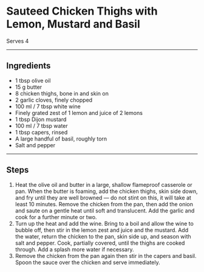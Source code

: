# Sauteed Chicken Thighs with Lemon, Mustard and Basil

Serves 4

---

## Ingredients

* 1 tbsp olive oil
* 15 g butter
* 8 chicken thighs, bone in and skin on
* 2 garlic cloves, finely chopped
* 100 ml / 7 tbsp white wine
* Finely grated zest of 1 lemon and juice of 2 lemons
* 1 tbsp Dijon mustard
* 100 ml / 7 tbsp water
* 1 tbsp capers, rinsed
* A large handful of basil, roughly torn
* Salt and pepper

---

## Steps

1.  Heat the olive oil and butter in a large, shallow flameproof casserole or pan. When the butter is foaming, add the chicken thighs, skin side down, and fry until they are well browned — do not stint on this, it will take at least 10 minutes. Remove the chicken from the pan, then add the onion and saute on a gentle heat until soft and translucent. Add the garlic and cook for a further minute or two.
2.  Turn up the heat and add the wine. Bring to a boil and allow the wine to bubble off, then stir in the lemon zest and juice and the mustard. Add the water, return the chicken to the pan, skin side up, and season with salt and pepper. Cook, partially covered, until the thighs are cooked through. Add a splash more water if necessary.
3.  Remove the chicken from the pan again then stir in the capers and basil. Spoon the sauce over the chicken and serve immediately.